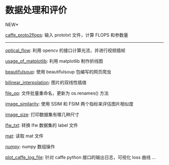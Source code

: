 # 数据处理和评价
NEW*

[caffe_proto2flops](https://github.com/zxcvb6958/data-processing-tools/tree/master/src/caffe_proto2flops): 输入 prototxt 文件，计算 FLOPS 和参数量

---

[optical_flow](https://github.com/zxcvb6958/data-processing-tools/tree/master/src/optical_flow): 利用 opencv 的接口计算光流，并进行视频插帧

[usage_of_matplotlib](https://github.com/zxcvb6958/data-processing-tools/tree/master/src/usage_of_matplotlib): 利用 matplotlib 制作折线图

[beautifulsoup](https://github.com/zxcvb6958/data-processing-tools/tree/master/src/beautifulsoup): 使用 beautifulsoup 包编写的网页爬虫

[bilinear_interpolation](https://github.com/zxcvb6958/data-processing-tools/tree/master/src/bilinear_interpolation): 图片的双线性插值

[file_op](https://github.com/zxcvb6958/data-processing-tools/tree/master/src/file_op): 文件批量重命名，更新为 os.renames() 方法

[image_similarity](https://github.com/zxcvb6958/data-processing-tools/tree/master/src/image_similarity): 使用 SSIM 和 FSIM 两个指标来评估图片相似度

[image_size](https://github.com/zxcvb6958/data-processing-tools/tree/master/src/image_size): 打印数据集有哪几种尺寸

[lfw_txt](https://github.com/zxcvb6958/data-processing-tools/tree/master/src/lfw_txt): 转换 lfw 数据集的 label 文件

[mat](https://github.com/zxcvb6958/data-processing-tools/tree/master/src/mat): 读取 mat 文件

[numpy](https://github.com/zxcvb6958/data-processing-tools/tree/master/src/numpy_array): numpy 数组操作

[plot_caffe_log_file](https://github.com/zxcvb6958/data-processing-tools/tree/master/src/plot_caffe_log_file): 针对 caffe python 接口的输出日志，可视化 loss 曲线
...

